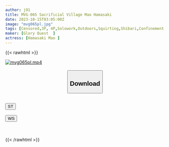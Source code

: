 ```yaml
---
author: j91
title: MVG-065 Sacrificial Village Mao Hamasaki
date: 2023-10-15T03:05:00Z
image: "mvg065pl.jpg"
tags: [Censored,3P, 4P,Solowork,Outdoors,Squirting,Shibari,Confinement	]
maker: [Glory Quest  ]
actress: [Hamasaki Mao ]
---
```



{{< rawhtml >}}

<div class="video" data-videoid="GKRxDJJvdqTlOJ">
    <a href="javascript:;">
        <img src="https://my.j91.asia/posts/mvg065pl/mvg065pl.jpg" width="WIDTH" height="HEIGHT" alt="mvg065pl.mp4" loading="lazy">
    </a>
</div>

<script type="text/javascript" src="https://j91.asia/asset/on-demand-st.js"></script>

<br>
  <link rel="stylesheet" href="https://j91.asia/asset/bs5.css">
  
  <center>
  <button class="btn btn-primary" type="button" data-bs-toggle="collapse" data-bs-target=".multi-collapse" aria-expanded="false" aria-controls="multiCollapseExample1 multiCollapseExample2"><h2>Download</h2></button></center>
</p>
<div class="row">
  <div class="col">
    <div class="collapse multi-collapse" id="multiCollapseExample1">
      <div class="card card-body">
	      	      <br>
<div class="buttons">  
<a href="https://streamtape.to/v/GKRxDJJvdqTlOJ"><button class="btn-hover color-3"><i class="fa fa-download"></i> ST</button></a></div>
    </div>
  </div>
</div>
  <div class="col">
    <div class="collapse multi-collapse" id="multiCollapseExample2">
      <div class="card card-body">
	      <br>
<div class="buttons">
    <a href="https://wolfstream.tv/1jo9kopzsnx7"><button class="btn-hover color-9"><i class="fa fa-download"></i> WS</button></a></div>
<br><br>
      </div>
    </div>
  </div>
</div>

{{< /rawhtml >}}